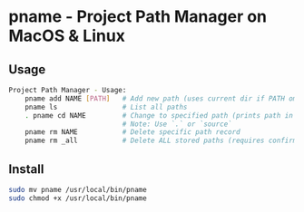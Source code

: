 # pname - Project Path Manager on MacOS & Linux
## Usage

```sh
Project Path Manager - Usage:
    pname add NAME [PATH]   # Add new path (uses current dir if PATH omitted)
    pname ls                # List all paths
    . pname cd NAME         # Change to specified path (prints path in quotes). 
                            # Note: Use `.` or `source`
    pname rm NAME           # Delete specific path record
    pname rm _all           # Delete ALL stored paths (requires confirmation)
```

## Install
```sh
sudo mv pname /usr/local/bin/pname
sudo chmod +x /usr/local/bin/pname
```
